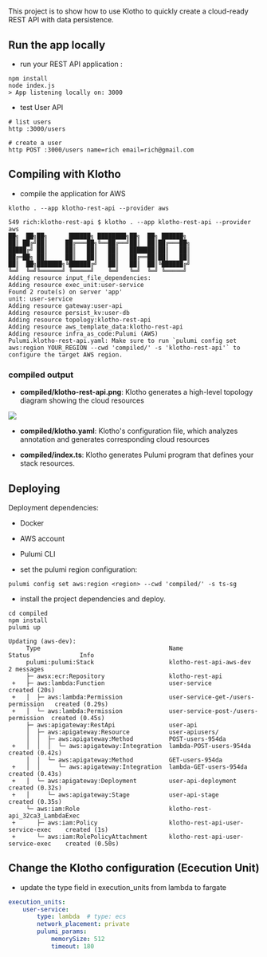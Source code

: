 
# 

This project is to show how to use Klotho to quickly create a cloud-ready REST API with data persistence.



## Run the app locally

- run your REST API application :
```shell
npm install
node index.js
> App listening locally on: 3000
```

- test User API
```shell
# list users
http :3000/users

# create a user
http POST :3000/users name=rich email=rich@gmail.com
```

## Compiling with Klotho
- compile the application for AWS
```
klotho . --app klotho-rest-api --provider aws
```

```
549 rich:klotho-rest-api $ klotho . --app klotho-rest-api --provider aws
██╗  ██╗██╗      ██████╗ ████████╗██╗  ██╗ ██████╗
██║ ██╔╝██║     ██╔═══██╗╚══██╔══╝██║  ██║██╔═══██╗
█████╔╝ ██║     ██║   ██║   ██║   ███████║██║   ██║
██╔═██╗ ██║     ██║   ██║   ██║   ██╔══██║██║   ██║
██║  ██╗███████╗╚██████╔╝   ██║   ██║  ██║╚██████╔╝
╚═╝  ╚═╝╚══════╝ ╚═════╝    ╚═╝   ╚═╝  ╚═╝ ╚═════╝
Adding resource input_file_dependencies:
Adding resource exec_unit:user-service
Found 2 route(s) on server 'app'                                                                                                      unit: user-service
Adding resource gateway:user-api
Adding resource persist_kv:user-db
Adding resource topology:klotho-rest-api
Adding resource aws_template_data:klotho-rest-api
Adding resource infra_as_code:Pulumi (AWS)
Pulumi.klotho-rest-api.yaml: Make sure to run `pulumi config set aws:region YOUR_REGION --cwd 'compiled/' -s 'klotho-rest-api'` to configure the target AWS region.
```

### compiled output
- **compiled/klotho-rest-api.png**: Klotho generates a high-level topology diagram showing the cloud resources

![](image/klotho-rest-api.png)
- **compiled/klotho.yaml**: Klotho's configuration file, which analyzes annotation and generates corresponding cloud resources

- **compiled/index.ts**: Klotho generates Pulumi program that defines your stack resources.

## Deploying 

Deployment dependencies:
- Docker 
- AWS account
- Pulumi CLI

- set the pulumi region configuration:
```
pulumi config set aws:region <region> --cwd 'compiled/' -s ts-sg
```

- install the project dependencies and deploy.
```
cd compiled
npm install
pulumi up
```

```
Updating (aws-dev):
     Type                                    Name                                 Status              Info
     pulumi:pulumi:Stack                     klotho-rest-api-aws-dev                                  2 messages
     ├─ awsx:ecr:Repository                  klotho-rest-api
 +   ├─ aws:lambda:Function                  user-service                         created (20s)
 +   │  ├─ aws:lambda:Permission             user-service-get-/users-permission   created (0.29s)
 +   │  └─ aws:lambda:Permission             user-service-post-/users-permission  created (0.45s)
     ├─ aws:apigateway:RestApi               user-api
     │  ├─ aws:apigateway:Resource           user-apiusers/
     │  │  ├─ aws:apigateway:Method          POST-users-954da
 +   │  │  │  └─ aws:apigateway:Integration  lambda-POST-users-954da              created (0.42s)
     │  │  └─ aws:apigateway:Method          GET-users-954da
 +   │  │     └─ aws:apigateway:Integration  lambda-GET-users-954da               created (0.43s)
 +   │  └─ aws:apigateway:Deployment         user-api-deployment                  created (0.32s)
 +   │     └─ aws:apigateway:Stage           user-api-stage                       created (0.35s)
     └─ aws:iam:Role                         klotho-rest-api_32ca3_LambdaExec
 +      ├─ aws:iam:Policy                    klotho-rest-api-user-service-exec    created (1s)
 +      └─ aws:iam:RolePolicyAttachment      klotho-rest-api-user-service-exec    created (0.50s)
```

## Change the Klotho configuration (Ececution Unit)

- update the type field in execution_units from lambda to fargate
```yaml
execution_units:
    user-service:
        type: lambda  # type: ecs
        network_placement: private
        pulumi_params:
            memorySize: 512
            timeout: 180
```





